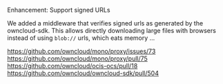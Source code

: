 Enhancement: Support signed URLs

We added a middleware that verifies signed urls as generated by the owncloud-sdk. This allows directly downloading large files with browsers instead of using `blob://` urls, which eats memory ...

https://github.com/owncloud/mono/proxy/issues/73
https://github.com/owncloud/mono/proxy/pull/75
https://github.com/owncloud/ocis-ocs/pull/18
https://github.com/owncloud/owncloud-sdk/pull/504
